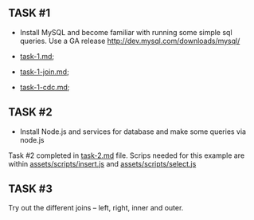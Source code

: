 ## TASK #1

- Install MySQL and become familiar with running some simple sql queries. Use a GA release http://dev.mysql.com/downloads/mysql/


- [task-1.md](https://github.com/NatasaPeic/practice-sgt/blob/master/task-1.md);
- [task-1-join.md](https://github.com/NatasaPeic/practice-sgt/blob/master/task-1-join.md);
- [task-1-cdc.md](https://github.com/NatasaPeic/practice-sgt/blob/master/task-1-cdc.md);

## TASK #2

- Install Node.js and services for database and make some queries via node.js

Task #2 completed in [task-2.md](https://github.com/NatasaPeic/practice-sgt/blob/master/task-2.md) file.
Scrips needed for this example are within [assets/scripts/insert.js](https://github.com/NatasaPeic/practice-sgt/blob/master/assets/scripts/insert.js) and [assets/scripts/select.js](https://github.com/NatasaPeic/practice-sgt/blob/master/assets/scripts/select.js)


## TASK #3

Try out the different joins – left, right, inner and outer.
